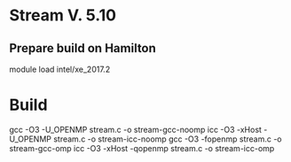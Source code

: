 # Stream V. 5.10


## Prepare build on Hamilton ##

module load intel/xe_2017.2



# Build

gcc -O3           -U_OPENMP stream.c -o stream-gcc-noomp
icc -O3 -xHost    -U_OPENMP stream.c -o stream-icc-noomp
gcc -O3 -fopenmp            stream.c -o stream-gcc-omp
icc -O3 -xHost -qopenmp     stream.c -o stream-icc-omp

